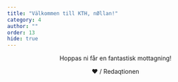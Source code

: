 ```yaml
---
title: "Välkommen till KTH, nØllan!"
category: 4
author: ""
order: 13
hide: true
---
```


<p style="text-align: center;">
  Hoppas ni får en fantastisk mottagning!
</p>

<p style="text-align: center;">
  &hearts; / Redaqtionen
</p>
